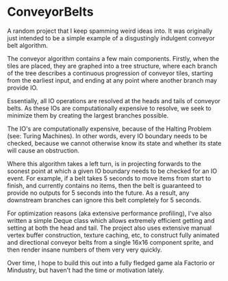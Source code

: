 # ConveyorBelts

A random project that I keep spamming weird ideas into. It was originally just intended to be a simple example of a disgustingly indulgent conveyor belt algorithm.

The conveyor algorithm contains a few main components. Firstly, when the tiles are placed, they are graphed into a tree structure, where each branch of the tree describes a continuous progression of conveyor tiles, starting from the earliest input, and ending at any point where another branch may provide IO.

Essentially, all IO operations are resolved at the heads and tails of conveyor belts. As these IOs are computationally expensive to resolve, we seek to minimize them by creating the largest branches possible.

The IO's are computationally expensive, because of the Halting Problem (see: Turing Machines). In other words, every IO boundary needs to be checked, because we cannot otherwise know its state and whether its state will cause an obstruction.

Where this algorithm takes a left turn, is in projecting forwards to the soonest point at which a given IO boundary needs to be checked for an IO event. For example, if a belt takes 5 seconds to move items from start to finish, and currently contains no items, then the belt is guaranteed to provide no outputs for 5 seconds into the future. As a result, any downstream branches can ignore this belt completely for 5 seconds.

For optimization reasons (aka extensive performance profiling), I've also written a simple Deque class which allows extremely efficient getting and setting at both the head and tail. The project also uses extensive manual vertex buffer construction, texture caching, etc, to construct fully animated and directional conveyor belts from a single 16x16 component sprite, and then render insane numbers of them very very quickly.

Over time, I hope to build this out into a fully fledged game ala Factorio or Mindustry, but haven't had the time or motivation lately.
